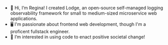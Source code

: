 - 👋 Hi, I’m Regina! I created Lodge, an open-source self-managed logging observability framework for small to medium-sized microservice web applications.
- 🖥 I'm passionate about frontend web development, though I'm a proficent fullstack engineer.
- 👀 I’m interested in using code to enact positive societal change!

<!---
rgdonovan/rgdonovan is a ✨ special ✨ repository because its `README.md` (this file) appears on your GitHub profile.
You can click the Preview link to take a look at your changes.
--->
